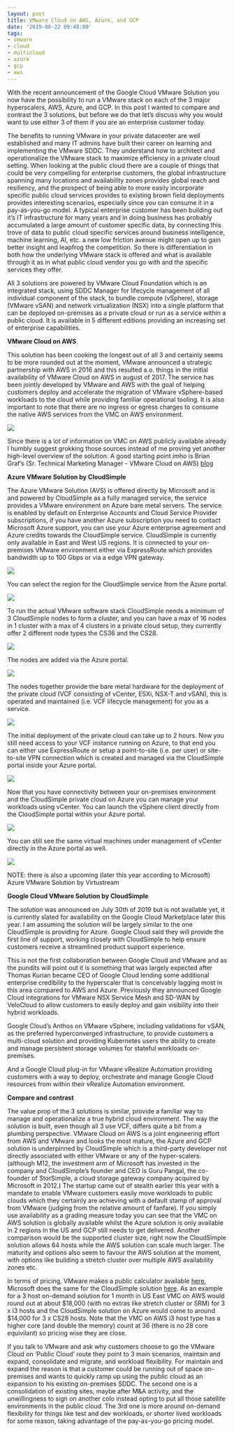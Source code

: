 ```yaml
---
layout: post
title: VMware Cloud on AWS, Azure, and GCP
date: '2019-08-22 09:48:00'
tags:
- vmware
- cloud
- multicloud
- azure
- gcp
- aws
---
```


With the recent announcement of the Google Cloud VMware Solution you now have the possibility to run a VMware stack on each of the 3 major hyperscalers, AWS, Azure, and GCP. In this post I wanted to compare and contrast the 3 solutions, but before we do that let’s discuss why you would want to use either 3 of them if you are an enterprise customer today.

The benefits to running VMware in your private datacenter are well established and many IT admins have built their career on learning and implementing the VMware SDDC. They understand how to architect and operationalize the VMware stack to maximize efficiency in a private cloud setting. When looking at the public cloud there are a couple of things that could be very compelling for enterprise customers, the global infrastructure spanning many locations and availability zones provides global reach and resiliency, and the prospect of being able to more easily incorporate specific public cloud services provides to existing brown field deployments provides interesting scenarios, especially since you can consume it in a pay-as-you-go model. A typical enterprise customer has been building out it’s IT infrastructure for many years and in doing business has probably accumulated a large amount of customer specific data, by connecting this trove of data to public cloud specific services around business intelligence, machine learning, AI, etc. a new low friction avenue might open up to gain better insight and leapfrog the competition. So there is differentiation in both how the underlying VMware stack is offered and what is available through it as in what public cloud vendor you go with and the specific services they offer.

All 3 solutions are powered by VMware Cloud Foundation which is an integrated stack, using SDDC Manager for lifecycle management of all individual component of the stack, to bundle compute (vSphere), storage (VMware vSAN) and network virtualization (NSX) into a single platform that can be deployed on-premises as a private cloud or run as a service within a public cloud. It is available in 5 different editions providing an increasing set of enterprise capabilities.

**VMware Cloud on AWS**

This solution has been cooking the longest out of all 3 and certainly seems to be more rounded out at the moment, VMware announced a strategic partnership with AWS in 2016 and this resulted a.o. things in the initial availability of VMware Cloud on AWS in august of 2017. The service has been jointly developed by VMware and AWS with the goal of helping customers deploy and accelerate the migration of VMware vSphere-based workloads to the cloud while providing familiar operational tooling. It is also important to note that there are no ingress or egress charges to consume the native AWS services from the VMC on AWS environment.

<img src="/assets/img/VMC-on-AWS.jpg">

Since there is a lot of information on VMC on AWS publicly available already I humbly suggest grokking those sources instead of me proving yet another high-level overview of the solution. A good starting point imho is Brian Graf’s (Sr. Technical Marketing Manager - VMware Cloud on AWS) [blog](http://www.brianjgraf.com/category/vmc/)

**Azure VMware Solution by CloudSimple**

The Azure VMware Solution (AVS) is offered directly by Microsoft and is and powered by CloudSimple as a fully managed service, the service provides a VMware environment on Azure bare metal servers. The service is enabled by default on Enterprise Accounts and Cloud Service Provider subscriptions, if you have another Azure subscription you need to contact Microsoft Azure support, you can use your Azure enterprise agreement and Azure credits towards the CloudSimple service. CloudSimple is currently only available in East and West US regions. It is connected to your on-premises VMware environment either via ExpressRoute which provides bandwidth up to 100 Gbps or via a edge VPN gateway.

<img src="/assets/img/azure-vmware-solution-by-cloudsimple.png">

You can select the region for the CloudSimple service from the Azure portal.

<img src="/assets/img/Screenshot-2019-08-21-at-20.16.26.png">

To run the actual VMware software stack CloudSimple needs a minimum of 3 CloudSimple nodes to form a cluster, and you can have a max of 16 nodes in 1 cluster with a max of 4 clusters in a private cloud setup, they currently offer 2 different node types the CS36 and the CS28.

<img src="/assets/img/Screenshot-2019-08-21-at-20.39.32.png">

The nodes are added via the Azure portal.

<img src="/assets/img/Screenshot-2019-08-21-at-20.45.13.png">

The nodes together provide the bare metal hardware for the deployment of the private cloud (VCF consisting of vCenter, ESXi, NSX-T and vSAN), this is operated and maintained (i.e. VCF lifecycle management) for you as a service.

<img src="/assets/img/Screenshot-2019-08-21-at-20.50.39.png">

The initial deployment of the private cloud can take up to 2 hours. Now you still need access to your VCF instance running on Azure, to that end you can either use ExpressRoute or setup a point-to-site (i.e. per user) or site-to-site VPN connection which is created and managed via the CloudSimple portal inside your Azure portal.

<img src="/assets/img/Screenshot-2019-08-21-at-20.56.06.png">

Now that you have connectivity between your on-premises environment and the CloudSimple private cloud on Azure you can manage your workloads using vCenter. You can launch the vSphere client directly from the CloudSimple portal within your Azure portal.

<img src="/assets/img/Screenshot-2019-08-21-at-21.01.36.png">

You can still see the same virtual machines under management of vCenter directly in the Azure portal as well.

<img src="/assets/img/Screenshot-2019-08-21-at-21.04.04.png">

NOTE: there is also a upcoming (later this year according to Microsoft) Azure VMware Solution by Virtustream

**Google Cloud VMware Solution by CloudSimple**

The solution was announced on July 30th of 2019 but is not available yet, it is currently slated for availability on the Google Cloud Marketplace later this year. I am assuming the solution will be largely similar to the one CloudSimple is providing for Azure. Google Cloud said they will provide the first line of support, working closely with CloudSimple to help ensure customers receive a streamlined product support experience.

This is not the first collaboration between Google Cloud and VMware and as the pundits will point out it is something that was largely expected after Thomas Kurian became CEO of Google Cloud lending some additional enterprise credibility to the hyperscaler that is conceivably lagging most in this area compared to AWS and Azure. Previously they announced Google Cloud integrations for VMware NSX Service Mesh and SD-WAN by VeloCloud to allow customers to easily deploy and gain visibility into their hybrid workloads.

Google Cloud’s Anthos on VMware vSphere, including validations for vSAN, as the preferred hyperconverged infrastructure, to provide customers a multi-cloud solution and providing Kubernetes users the ability to create and manage persistent storage volumes for stateful workloads on-premises.

And a Google Cloud plug-in for VMware vRealize Automation providing customers with a way to deploy, orchestrate and manage Google Cloud resources from within their vRealize Automation environment.

**Compare and contrast**

The value prop of the 3 solutions is similar, provide a familiar way to manage and operationalize a true hybrid cloud environment. The way the solution is built, even though all 3 use VCF, differs quite a bit from a plumbing perspective. VMware Cloud on AWS is a joint engineering effort from AWS and VMware and looks the most mature, the Azure and GCP solution is underpinned by CloudSimple which is a third-party developer not directly associated with either VMware or any of the hyper-scalers. (although M12, the investment arm of Microsoft has invested in the company and CloudSimple’s founder and CEO is Guru Pangal, the co-founder of StorSimple, a cloud storage gateway company acquired by Microsoft in 2012.) The startup came out of stealth earlier this year with a mandate to enable VMware customers easily move workloads to public clouds which they certainly are achieving with a default stamp of approval from VMware (judging from the relative amount of fanfare). If you simply use availability as a grading measure today you can see that the VMC on AWS solution is globally available whilst the Azure solution is only available in 2 regions in the US and GCP still needs to get delivered. Another comparison would be the supported cluster size, right now the CloudSimple solution allows 64 hosts while the AWS solution can scale much larger. The maturity and options also seem to favour the AWS solution at the moment, with options like building a stretch cluster over multiple AWS availability zones etc.

In terms of pricing, VMware makes a public calculator available [here](https://cloud.vmware.com/vmc-aws/pricing), Microsoft does the same for the CloudSimple solution [here](https://azure.microsoft.com/en-in/pricing/details/azure-vmware-cloudsimple/). As an example for a 3 host on-demand solution for 1 month in US East VMC on AWS would round out at about $18,000 (with no extras like stretch cluster or SRM) for 3 x i3 hosts and the CloudSimple solution on Azure would come to around $14,000 for 3 x CS28 hosts. Note that the VMC on AWS i3 host type has a higher core (and double the memory) count at 36 (there is no 28 core equivilant) so pricing wise they are close.

If you talk to VMware and ask why customers choose to go the VMware Cloud on ‘Public Cloud’ route they point to 3 main scenarios, maintain and expand, consolidate and migrate, and workload flexibility. For maintain and expand the reason is that a customer could be running out of space on-premises and wants to quickly ramp up using the public cloud as an expansion to his existing on-premises SDDC. The second one is a consolidation of existing sites, maybe after M&A activity, and the unwillingness to sign on another colo instead opting to put all those satellite environments in the public cloud. The 3rd one is more around on-demand flexibility for things like test and dev workloads, or shorter lived workloads for some reason, taking advantage of the pay-as-you-go pricing model.

